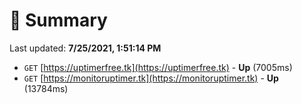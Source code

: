 # 📖 Summary
Last updated: **7/25/2021, 1:51:14 PM**

- `GET` [https://uptimerfree.tk](https://uptimerfree.tk) - **Up** (7005ms)
- `GET` [https://monitoruptimer.tk](https://monitoruptimer.tk) - **Up** (13784ms)
